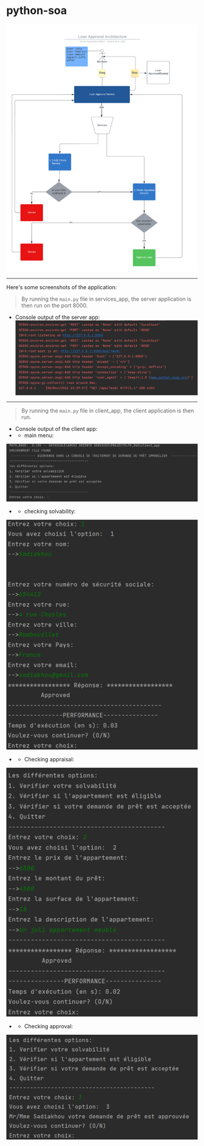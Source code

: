 # python-soa

![image](./assets/Architecture.png)

---

Here's some screenshots of the application:

> By running the `main.py` file in services_app, the server application is then run on the port 8000.

- Console output of the server app:
![image](./assets/server%20console.png)

---
> By running the `main.py` file in client_app, the client application is then run.
- Console output of the client app:
- - main menu:

![image](./assets/Client%20console.png)

- - checking solvability:

![image](./assets/Checkcredit.png)

- - Checking appraisal:

![image](./assets/Appraise.png)

- - Checking approval:

![image](./assets/approval.png)